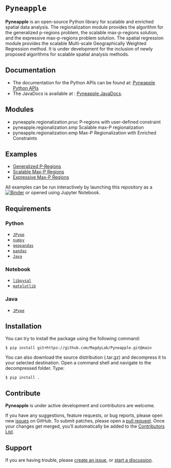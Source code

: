 # `Pyneapple`

**Pyneapple** is an open-source Python library for scalable and enriched spatial data analysis. The regionalization module provides the algorithm for the generalized p-regions problem, the scalable max-p-regions solution, and the expressive max-p-regions problem solution. The spatial regression module provides the scalable Multi-scale Geographically Weighted Regression method. It is under development for the inclusion of newly proposed algorithms for scalable spatial analysis methods.

## Documentation

- The documentation for the Python APIs can be found at: [Pyneapple Python APIs](https://pyneapple.readthedocs.io/)
- The JavaDocs is available at : [Pyneapple JavaDocs](https://github.com/MagdyLab/Pyneapple/tree/main/JavaDoc).

## Modules


- pyneapple.regionalization.pruc
P-regions with user-defined constraint
- pyneapple.regionalization.smp
Scalable max-P regionalization
- pyneapple.regionalization.emp
Max-P Regionalization with Enriched Constraints


## Examples
- [Generalized P-Regions](https://github.com/MagdyLab/Pyneapple/blob/main/notebooks/generalized_p.ipynb)
- [Scalable Max-P Regions](https://github.com/MagdyLab/Pyneapple/blob/main/notebooks/scalable_maxp.ipynb)
- [Expressive Max-P Regions](https://github.com/MagdyLab/Pyneapple/blob/main/notebooks/expressive_max_p.ipynb)

All examples can be run interactively by launching this repository as a [![Binder](https://mybinder.org/badge_logo.svg)](https://mybinder.org/v2/gh/MagdyLab/Pyneapple/HEAD) or opened using Jupyter Notebook.

## Requirements

### Python
- [`JPype`](https://jpype.readthedocs.io/en/latest/)
- [`numpy`](https://numpy.org/devdocs/)
- [`geopandas`](https://geopandas.org/en/stable/)
- [`pandas`](https://pandas.pydata.org/)
- [`Java`](https://www.java.com/)

### Notebook
- [`libpysal`](https://github.com/pysal/libpysal)
- [`matplotlib`](https://matplotlib.org/)

### Java
- [`JPype`](https://jpype.readthedocs.io/en/latest/)


## Installation
<!--- Not on pip or conda yet --->
<!--- To get started, please make sure that [`Java`](https://www.java.com/) is installed and the environment variables are cofigured. --->
You can try to install the package using the following command:
```
$ pip install git+https://github.com/MagdyLab/Pyneapple.git@main
```

You can also download the source distribution (.tar.gz) and decompress it to your selected destination. Open a command shell and navigate to the decompressed folder. Type:
```
$ pip install .
```
## Contribute

**Pyneapple** is under active development and contributors are welcome.

If you have any suggestions, feature requests, or bug reports, please open new [issues](https://github.com/pysal/PACKAGE_NAME/issues) on GitHub. To submit patches, please open a [pull request](https://github.com/YunfanKang/Pyneapple/pulls). Once your changes get merged, you’ll automatically be added to the [Contributors List](https://github.com/YunfanKang/Pyneapple/graphs/contributors).

## Support
If you are having trouble, please [create an issue](https://github.com/YunfanKang/Pyneapple/issues), or [start a discussion](https://github.com/YunfanKang/Pyneapple/discussions).
<!---, or talk to us in the [gitter room](https://gitter.im/YunfanKang/Pyneapple).--->

